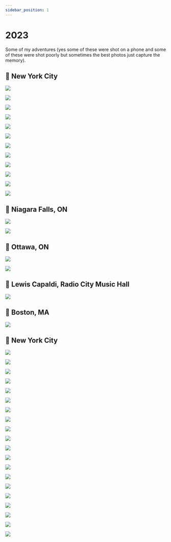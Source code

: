```yaml
---
sidebar_position: 1
---
```


# 2023

Some of my adventures (yes some of these were shot on a phone and some of these were shot poorly but sometimes the best photos just capture the memory).



## 📌 New York City

![](image-46.png)

![](image-30.png)

![](image-48.png)

![](image-47.png)

![](image-44.png)

![](image-49.png)

![](image-50.png)

![](image-40.png)

![](image-38.png)

![](image-36.png)

![](image-37.png)

![](image-52.png)

## 📌 Niagara Falls, ON

![](image-35.png)

![](image-53.png)

## 📌 Ottawa, ON

![](image-43.png)

![](image-42.png)


## 📌 Lewis Capaldi, Radio City Music Hall

![](image-45.png)

## 📌 Boston, MA

![](image-41.png)

## 📌 New York City

![](image-30.png)

![](image-34.png)

![](image-33.png)

![](image-32.png)

![](image-31.png)

![](image-29.png)

![](image-28.png)

![](image-25.png)

![](image-26.png)

![](image-27.png)

![](image-24.png)

![](image-23.png)

![](image-22.png)

![](image-21.png)

![](image-20.png)

![](image-17.png)

![](image-15.png)

![](image-18.png)

![](image-19.png)

![](image-14.png)
